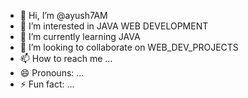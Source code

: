 - 👋 Hi, I’m @ayush7AM
- 👀 I’m interested in JAVA WEB DEVELOPMENT
- 🌱 I’m currently learning JAVA
- 💞️ I’m looking to collaborate on WEB_DEV_PROJECTS
- 📫 How to reach me ...
- 😄 Pronouns: ...
- ⚡ Fun fact: ...

<!---
ayush7AM/ayush7AM is a ✨ special ✨ repository because its `README.md` (this file) appears on your GitHub profile.
You can click the Preview link to take a look at your changes.
--->

